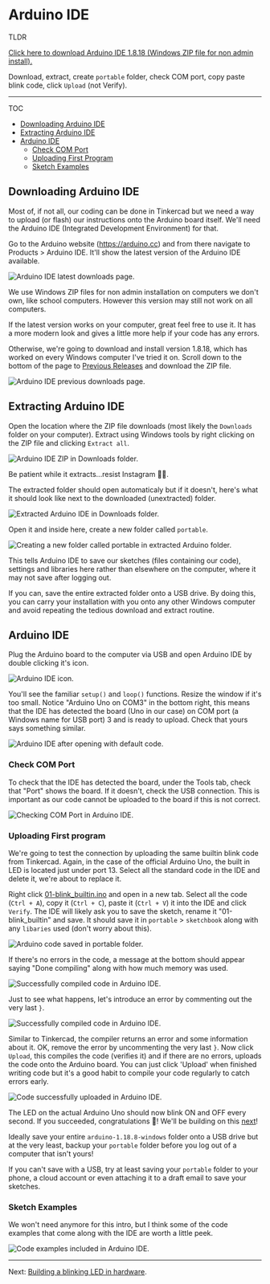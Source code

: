 # Arduino IDE

TLDR

[Click here to download Arduino IDE 1.8.18 (Windows ZIP file for non admin install).](https://downloads.arduino.cc/arduino-1.8.18-windows.zip)

Download, extract, create `portable` folder, check COM port, copy paste blink code, click `Upload` (not Verify).

---

TOC

- [Downloading Arduino IDE](#downloading-arduino-ide)
- [Extracting Arduino IDE](#extracting-arduino-ide)
- [Arduino IDE](#arduino-ide-1)
    - [Check COM Port](#check-com-port)
    - [Uploading First Program](#uploading-first-program)
    - [Sketch Examples](#sketch-examples)


## Downloading Arduino IDE

Most of, if not all, our coding can be done in Tinkercad but we need a way to upload (or flash) our instructions onto the Arduino board itself. We'll need the Arduino IDE (Integrated Development Environment) for that.

Go to the Arduino website (https://arduino.cc) and from there navigate to Products > Arduino IDE. It'll show the latest version of the Arduino IDE available.

![Arduino IDE latest downloads page.](Images/Setup/IDE/00-latest_ide.png)

We use Windows ZIP files for non admin installation on computers we don't own, like school computers. However this version may still not work on all computers.

If the latest version works on your computer, great feel free to use it. It has a more modern look and gives a little more help if your code has any errors.

Otherwise, we're going to download and install version 1.8.18, which has worked on every Windows computer I've tried it on. Scroll down to the bottom of the page to [Previous Releases](https://www.arduino.cc/en/software/OldSoftwareReleases/) and download the ZIP file.

![Arduino IDE previous downloads page.](Images/Setup/IDE/01-previous_ide.png)


## Extracting Arduino IDE

Open the location where the ZIP file downloads (most likely the `Downloads` folder on your computer).
Extract using Windows tools by right clicking on the ZIP file and clicking `Extract all`.

![Arduino IDE ZIP in Downloads folder.](Images/Setup/IDE/02-extract_00.png)

Be patient while it extracts...resist Instagram :face_exhaling:.  

The extracted folder should open automaticaly but if it doesn't, here's what it should look like next to the downloaded (unextracted) folder.

![Extracted Arduino IDE in Downloads folder.](Images/Setup/IDE/03-extract_01.png)

Open it and inside here, create a new folder called `portable`. 

![Creating a new folder called portable in extracted Arduino folder.](Images/Setup/IDE/04-portable.png)

This tells Arduino IDE to save our sketches (files containing our code), settings and libraries here rather than elsewhere on the computer, where it may not save after logging out.

If you can, save the entire extracted folder onto a USB drive.
By doing this, you can carry your installation with you onto any other Windows computer and avoid repeating the tedious download and extract routine. 

## Arduino IDE

Plug the Arduino board to the computer via USB and open Arduino IDE by double clicking it's icon.

![Arduino IDE icon.](Images/Setup/IDE/05-open_00.png)

You'll see the familiar `setup()` and `loop()` functions. Resize the window if it's too small. Notice "Arduino Uno on COM3" in the bottom right, this means that the IDE has detected the board (Uno in our case) on COM port (a Windows name for USB port) 3 and is ready to upload. Check that yours says something similar.

![Arduino IDE after opening with default code.](Images/Setup/IDE/06-open_01.png)

### Check COM Port

To check that the IDE has detected the board, under the Tools tab, check that "Port" shows the board. If it doesn't, check the USB connection. This is important as our code cannot be uploaded to the board if this is not correct. 

![Checking COM Port in Arduino IDE.](Images/Setup/IDE/07-com_port.png)

### Uploading First program

We're going to test the connection by uploading the same builtin blink code from Tinkercad. Again, in the case of the official Arduino Uno, the built in LED is located just under port 13. Select all the standard code in the IDE and delete it, we're about to replace it.

Right click [01-blink_builtin.ino](Code/01-blink_builtin.ino) and open in a new tab. Select all the code (`Ctrl + A`), copy it (`Ctrl + C`), paste it (`Ctrl + V`) it into the IDE and click `Verify`. The IDE will likely ask you to save the sketch, rename it "01-blink_builtin" and save. It should save it in `portable` > `sketchbook` along with any `libaries` used (don't worry about this).

![Arduino code saved in portable folder.](Images/Setup/IDE/12-saved.png)

If there's no errors in the code, a message at the bottom should appear saying "Done compiling" along with how much memory was used. 


![Successfully compiled code in Arduino IDE.](Images/Setup/IDE/08-verify.png)

Just to see what happens, let's introduce an error by commenting out the very last `}`. 

![Successfully compiled code in Arduino IDE.](Images/Setup/IDE/09-error.png)

Similar to Tinkercad, the compiler returns an error and some information about it. OK, remove the error by uncommenting the very last `}`. Now click `Upload`, this compiles the code (verifies it) and if there are no errors, uploads the code onto the Arduino board. You can just click 'Upload' when finished writing code but it's a good habit to compile your code regularly to catch errors early. 

![Code successfully uploaded in Arduino IDE.](Images/Setup/IDE/11-upload.png)

The LED on the actual Arduino Uno should now blink ON and OFF every second. If you succeeded, congratulations :partying_face:! We'll be building on this [next](10-blinking_led.md)!

Ideally save your entire `arduino-1.18.8-windows` folder onto a USB drive but at the very least, backup your `portable` folder before you log out of a computer that isn't yours!

If you can't save with a USB, try at least saving your `portable` folder to your phone, a cloud account or even attaching it to a draft email to save your sketches.

### Sketch Examples

 We won't need anymore for this intro, but I think some of the code examples that come along with the IDE are worth a little peek. 

![Code examples included in Arduino IDE.](Images/Setup/IDE/13-examples.png)

---

Next: [Building a blinking LED in hardware](10-blinking_led.md).
